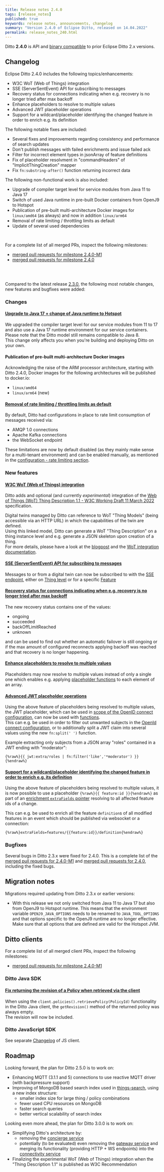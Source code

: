 ```yaml
---
title: Release notes 2.4.0
tags: [release_notes]
published: true
keywords: release notes, announcements, changelog
summary: "Version 2.4.0 of Eclipse Ditto, released on 14.04.2022"
permalink: release_notes_240.html
---
```


Ditto **2.4.0** is API and [binary compatible](https://github.com/eclipse/ditto/blob/master/documentation/src/main/resources/architecture/DADR-0005-semantic-versioning.md)
to prior Eclipse Ditto 2.x versions.

## Changelog

Eclipse Ditto 2.4.0 includes the following topics/enhancements:

* W3C WoT (Web of Things) integration
* SSE (ServerSentEvent) API for subscribing to messages
* Recovery status for connections indicating when e.g. recovery is no longer tried after max backoff
* Enhance placeholders to resolve to multiple values
* Advanced JWT placeholder operations
* Support for a wildcard/placeholder identifying the changed feature in order to enrich e.g. its definition

The following notable fixes are included:

* Several fixes and improvements regarding consistency and performance of search updates
* Don't publish messages with failed enrichments and issue failed ack
* Filter for incorrect element types in jsonArray of feature definitions
* Fix of placeholder resolvment in "commandHeaders" of "ImplicitThingCreation" mapper
* Fix `fn:substring-after()` function returning incorrect data

The following non-functional work is also included:

* Upgrade of compiler target level for service modules from Java 11 to Java 17
* Switch of used Java runtime in pre-built Docker containers from OpenJ9 to Hotspot
* Publication of pre-built multi-architecture Docker images for `linux/amd64` (as always) and now in addition `linux/arm64`
* Removal of rate limiting / throttling limits as default
* Update of several used dependencies

<br/>

For a complete list of all merged PRs, inspect the following milestones:
* [merged pull requests for milestone 2.4.0-M1](https://github.com/eclipse/ditto/pulls?q=is:pr+milestone:2.4.0-M1)
* [merged pull requests for milestone 2.4.0](https://github.com/eclipse/ditto/pulls?q=is:pr+milestone:2.4.0)

<br/>
<br/>

Compared to the latest release [2.3.0](release_notes_230.html), the following most notable changes, new features and
bugfixes were added:


### Changes

#### [Upgrade to Java 17 + change of Java runtime to Hotspot](https://github.com/eclipse/ditto/issues/1283)

We upgraded the compiler target level for our service modules from 11 to 17 and also use a Java 17 runtime environment
for our service containers. Please note that the Ditto model still remains compatible to Java 8.  
This change only affects you when you're building and deploying Ditto on your own.

#### Publication of pre-built multi-architecture Docker images

Acknowledging the raise of the ARM processor architecture, starting with Ditto 2.4.0, 
Docker images for the following architectures will be published to docker.io:
* `linux/amd64`
* `linux/arm64` (new)

#### [Removal of rate limiting / throttling limits as default](https://github.com/eclipse/ditto/pull/1324)

By default, Ditto had configurations in place to rate limit consumption of messages received via:
* AMQP 1.0 connections
* Apache Kafka connections
* the WebSocket endpoint

These limitations are now by default disabled (as they mainly make sense for a multi-tenant environment) 
and can be enabled manually, as mentioned in the [configuration - rate limiting section](installation-operating.html#rate-limiting).


### New features

#### [W3C WoT (Web of Things) integration](https://github.com/eclipse/ditto/issues/1034)

Ditto adds and optional (and currently *experimental*) integration of the 
[Web of Things (WoT) Thing Description 1.1 - W3C Working Draft 11 March 2022](https://www.w3.org/TR/2022/WD-wot-thing-description11-20220311/) specification.

Digital twins managed by Ditto can reference to WoT "Thing Models" (being accessible via an HTTP URL) in which the
capabilities of the twin are defined.  
Using this linked model, Ditto can generate a WoT "Thing Description" on a thing instance level and e.g. generate a JSON
skeleton upon creation of a thing.  
For more details, please have a look at the [blogpost](2022-03-03-wot-integration.html) and the 
[WoT integration documentation](basic-wot-integration.html).

#### [SSE (ServerSentEvent) API for subscribing to messages](https://github.com/eclipse/ditto/issues/1186)

Messages to or from a digital twin can now be subscribed to with the [SSE endpoint](httpapi-sse.html), either on 
[Thing level](httpapi-sse.html#subscribe-for-messages-for-a-specific-thing) or for a specific 
[Feature](httpapi-sse.html#subscribe-for-messages-of-a-specific-feature-of-a-specific-thing)

#### [Recovery status for connections indicating when e.g. recovery is no longer tried after max backoff](https://github.com/eclipse/ditto/pull/1336)

The new recovery status contains one of the values:
* ongoing
* succeeded
* backOffLimitReached
* unknown

and can be used to find out whether an automatic failover is still ongoing or if the max amount of configured reconnects 
applying backoff was reached and that recovery is no longer happening.

#### [Enhance placeholders to resolve to multiple values](https://github.com/eclipse/ditto/pull/1331)

Placeholders may now resolve to multiple values instead of only a single one which enables e.g. applying 
[placeholder functions](basic-placeholders.html#function-expressions) to each element of an array.

#### [Advanced JWT placeholder operations](https://github.com/eclipse/ditto/pull/1309)

Using the above feature of placeholders being resolved to multiple values, the JWT placeholder, which can be used
in [scope of the OpenID connect configuration](basic-placeholders.html#scope-openid-connect-configuration), can now 
be used with [functions](basic-placeholders.html#function-expressions).  
This can e.g. be used in order to filter out unwanted subjects in the 
[OpenId connect configuration](installation-operating.html#openid-connect), or to additionally split a JWT claim into 
several values using the new `fn:split(' ')` function.

Example extracting only subjects from a JSON array "roles" contained in a JWT ending with "moderator": 
```
{%raw%}{{ jwt:extra/roles | fn:filter('like','*moderator') }}{%endraw%}
```

#### [Support for a wildcard/placeholder identifying the changed feature in order to enrich e.g. its definition](https://github.com/eclipse/ditto/issues/710)

Using the above feature of placeholders being resolved to multiple values, it is now possible to use a placeholder 
`{%raw%}{{ feature:id }}{%endraw%}` as part of an [enrichment `extraFields` pointer](basic-enrichment.html) resolving
to all affected feature ids of a change.

This can e.g. be used to enrich all the feature `definition`s of all modified features in an event which should be 
published via websocket or a connection:
```
{%raw%}extraFields=features/{{feature:id}}/definition{%endraw%}
```


### Bugfixes

Several bugs in Ditto 2.3.x were fixed for 2.4.0.
This is a complete list of the
[merged pull requests for 2.4.0-M1](https://github.com/eclipse/ditto/pulls?q=is%3Apr+milestone%3A2.4.0-M1) and 
[merged pull requests for 2.4.0](https://github.com/eclipse/ditto/pulls?q=is%3Apr+milestone%3A2.4.0), 
including the fixed bugs.


## Migration notes

Migrations required updating from Ditto 2.3.x or earlier versions:
* With this release we not only switched from Java 11 to Java 17 but also from OpenJ9 to Hotspot runtime.
  This means that the environment variable `OPENJ9_JAVA_OPTIONS` needs to be renamed to `JAVA_TOOL_OPTIONS` and that 
  options specific to the OpenJ9 runtime are no longer effective.  
  Make sure that all options that are defined are valid for the Hotspot JVM.


## Ditto clients

For a complete list of all merged client PRs, inspect the following milestones:
* [merged pull requests for milestone 2.4.0-M1](https://github.com/eclipse/ditto-clients/pulls?q=is:pr+milestone:2.4.0-M1)

### Ditto Java SDK

#### [Fix returning the revision of a Policy when retrieved via the client](https://github.com/eclipse/ditto-clients/pull/182)

When using the `client.policies().retrievePolicy(PolicyId)` functionality in the Ditto Java client, the `getRevision()`
method of the returned policy was always empty.  
The revision will now be included.

### Ditto JavaScript SDK

See separate [Changelog](https://github.com/eclipse/ditto-clients/blob/master/javascript/CHANGELOG.md) of JS client.


## Roadmap

Looking forward, the plan for Ditto 2.5.0 is to work on:
* Enhancing MQTT (3.1.1 and 5) connections to use reactive MQTT driver (with backpressure support)
* Improving of MongoDB based search index used in [things-search](architecture-services-things-search.html),
  using a new index structure:
  * smaller index size for large thing / policy combinations
  * fewer used CPU resources on MongoDB
  * faster search queries
  * better vertical scalability of search index

Looking even more ahead, the plan for Ditto 3.0.0 is to work on:
* Simplifying Ditto's architecture by:
  * removing the [concierge service](architecture-services-concierge.html)
  * potentially (to be evaluated) even removing the [gateway service](architecture-services-gateway.html) and merging its 
    functionality (providing HTTP + WS endpoints) into the 
    [connectivity service](architecture-services-connectivity.html)
* Finalizing the experimental WoT (Web of Things) integration when the "Thing Description 1.1" is published as W3C Recommendation
